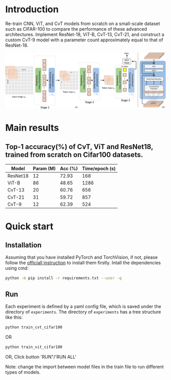 # Introduction
Re-train CNN, ViT, and CvT models from scratch on a small-scale dataset such as CIFAR-100 to compare the performance of these advanced architectures. Implement ResNet-18, ViT-B, CvT-13, CvT-21, and construct a custom CvT-9 model with a parameter count approximately equal to that of ResNet-18.

![](figures/pipeline.svg)

# Main results
## Top-1 accuracy(%) of CvT, ViT and ResNet18, trained from scratch on Cifar100 datasets.
| Model  | Param (M) | Acc (%) | Time/epoch (s) |
|--------|------------|-------|--------|
| ResNet18 | 12 | 72.93 | 168 |
| ViT-B | 86    | 48.65   | 1286    |
| CvT-13 | 20    | 60.76   | 656    |
| CvT-21 | 31    | 59.72   | 857   |
| CvT-9 | 12    | 62.39  | 524   |

# Quick start
## Installation
Assuming that you have installed PyTorch and TorchVision, if not, please follow the [officiall instruction](https://pytorch.org/) to install them firstly. 
Intall the dependencies using cmd:

``` sh
python -m pip install -r requirements.txt --user -q
```

## Run
Each experiment is defined by a yaml config file, which is saved under the directory of `experiments`. The directory of `experiments` has a tree structure like this:

``` sh
python train_cvt_cifar100
```

OR

``` sh
python train_vit_cifar100
```

OR,
Click button 'RUN"/'RUN ALL'

Note: change the import between model files in the train file to run different types of models.
